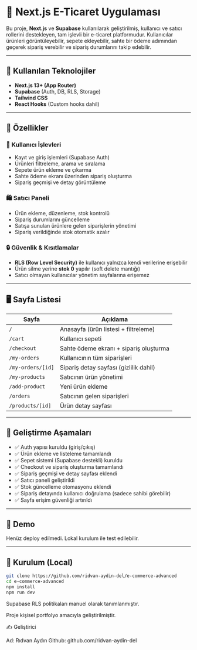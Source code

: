 # 🛒 Next.js E-Ticaret Uygulaması

Bu proje, **Next.js** ve **Supabase** kullanılarak geliştirilmiş, kullanıcı ve satıcı rollerini destekleyen, tam işlevli bir e-ticaret platformudur. Kullanıcılar ürünleri görüntüleyebilir, sepete ekleyebilir, sahte bir ödeme adımından geçerek sipariş verebilir ve sipariş durumlarını takip edebilir.

---

## 🔧 Kullanılan Teknolojiler

- **Next.js 13+ (App Router)**
- **Supabase** (Auth, DB, RLS, Storage)
- **Tailwind CSS**
- **React Hooks** (Custom hooks dahil)

---

## 🚀 Özellikler

### 👤 Kullanıcı İşlevleri

- Kayıt ve giriş işlemleri (Supabase Auth)
- Ürünleri filtreleme, arama ve sıralama
- Sepete ürün ekleme ve çıkarma
- Sahte ödeme ekranı üzerinden sipariş oluşturma
- Sipariş geçmişi ve detay görüntüleme

### 🛍️ Satıcı Paneli

- Ürün ekleme, düzenleme, stok kontrolü
- Sipariş durumlarını güncelleme
- Satışa sunulan ürünlere gelen siparişlerin yönetimi
- Sipariş verildiğinde stok otomatik azalır

### 🔒 Güvenlik & Kısıtlamalar

- **RLS (Row Level Security)** ile kullanıcı yalnızca kendi verilerine erişebilir
- Ürün silme yerine **stok 0** yapılır (soft delete mantığı)
- Satıcı olmayan kullanıcılar yönetim sayfalarına erişemez

---

## 🖥️ Sayfa Listesi

| Sayfa             | Açıklama                               |
| ----------------- | -------------------------------------- |
| `/`               | Anasayfa (ürün listesi + filtreleme)   |
| `/cart`           | Kullanıcı sepeti                       |
| `/checkout`       | Sahte ödeme ekranı + sipariş oluşturma |
| `/my-orders`      | Kullanıcının tüm siparişleri           |
| `/my-orders/[id]` | Sipariş detay sayfası (gizlilik dahil) |
| `/my-products`    | Satıcının ürün yönetimi                |
| `/add-product`    | Yeni ürün ekleme                       |
| `/orders`         | Satıcının gelen siparişleri            |
| `/products/[id]`  | Ürün detay sayfası                     |

---

## 🔄 Geliştirme Aşamaları

- ✅ Auth yapısı kuruldu (giriş/çıkış)
- ✅ Ürün ekleme ve listeleme tamamlandı
- ✅ Sepet sistemi (Supabase destekli) kuruldu
- ✅ Checkout ve sipariş oluşturma tamamlandı
- ✅ Sipariş geçmişi ve detay sayfası eklendi
- ✅ Satıcı paneli geliştirildi
- ✅ Stok güncelleme otomasyonu eklendi
- ✅ Sipariş detayında kullanıcı doğrulama (sadece sahibi görebilir)
- ✅ Sayfa erişim güvenliği artırıldı

---

## 📸 Demo

Henüz deploy edilmedi. Lokal kurulum ile test edilebilir.

---

## 📁 Kurulum (Local)

```bash
git clone https://github.com/ridvan-aydin-del/e-commerce-advanced
cd e-commerce-advanced
npm install
npm run dev
```

Supabase RLS politikaları manuel olarak tanımlanmıştır.

Proje kişisel portfolyo amacıyla geliştirilmiştir.

✍️ Geliştirici

Ad: Rıdvan Aydın
Github: github.com/ridvan-aydin-del
